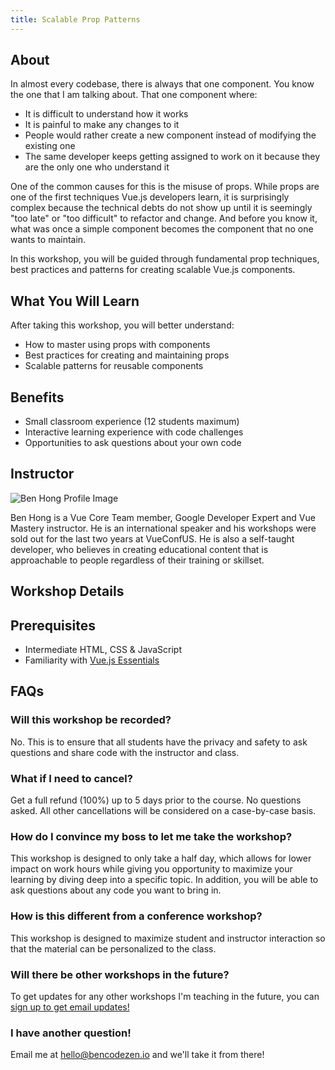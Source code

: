 ```yaml
---
title: Scalable Prop Patterns
---
```


## About

In almost every codebase, there is always that one component. You know the one that I am talking about. That one component where:

- It is difficult to understand how it works
- It is painful to make any changes to it
- People would rather create a new component instead of modifying the existing one
- The same developer keeps getting assigned to work on it because they are the only one who understand it

One of the common causes for this is the misuse of props. While props are one of the first techniques Vue.js developers learn, it is surprisingly complex because the technical debts do not show up until it is seemingly "too late" or "too difficult" to refactor and change. And before you know it, what was once a simple component becomes the component that no one wants to maintain.

<p class="mt-4">In this workshop, you will be guided through fundamental prop techniques, best practices and patterns for creating scalable Vue.js components.</p>

<h2 class="section-title">What You Will Learn</h2>

After taking this workshop, you will better understand:

- How to master using props with components
- Best practices for creating and maintaining props
- Scalable patterns for reusable components

## Benefits

- Small classroom experience (12 students maximum)
- Interactive learning experience with code challenges
- Opportunities to ask questions about your own code

## Instructor

<div class="instructor-wrapper">
  <img src="/images/ben-profile-circle.jpg"
    alt="Ben Hong Profile Image"
    class="profile-image"
  />

Ben Hong is a Vue Core Team member, Google Developer Expert and Vue Mastery instructor. He is an international speaker and his workshops were sold out for the last two years at VueConfUS. He is also a self-taught developer, who believes in creating educational content that is approachable to people regardless of their training or skillset.

</div>

## Workshop Details

<workshop-details date="Wednesday, June 10th" time="1:30PM - 4:30PM EDT" datetime="2020-06-10T13:30-5:00" url="https://www.eventbrite.com/e/scalable-prop-patterns-june-10th-tickets-107161559108" class="mb-5"></workshop-details>

<workshop-details date="Saturday, June 13th" time="1:30PM - 4:30PM EDT" datetime="2020-06-13T13:30-5:00" url="https://www.eventbrite.com/e/scalable-prop-patterns-june-13th-tickets-107165537006" class="mb-5"></workshop-details>

## Prerequisites

- Intermediate HTML, CSS & JavaScript
- Familiarity with [Vue.js Essentials](https://vuejs.org/v2/guide/)

## FAQs

### Will this workshop be recorded?

No. This is to ensure that all students have the privacy and safety to ask questions and share code with the instructor and class.

### What if I need to cancel?

Get a full refund (100%) up to 5 days prior to the course. No questions asked. All other cancellations will be considered on a case-by-case basis.

### How do I convince my boss to let me take the workshop?

This workshop is designed to only take a half day, which allows for lower impact on work hours while giving you opportunity to maximize your learning by diving deep into a specific topic. In addition, you will be able to ask questions about any code you want to bring in.

### How is this different from a conference workshop?

This workshop is designed to maximize student and instructor interaction so that the material can be personalized to the class.

### Will there be other workshops in the future?

<p class="mb-3">To get updates for any other workshops I'm teaching in the future, you can <a href="https://forms.gle/FobFLjhpRKNc91iz9">sign up to get email updates!</a></p>

### I have another question!

Email me at [hello@bencodezen.io](mailto:hello@bencodezen.io) and we'll take it from there!
